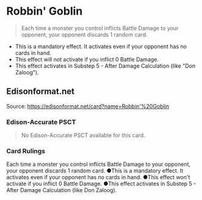 # Robbin' Goblin

> Each time a monster you control inflicts Battle Damage to your opponent, your opponent discards 1 random card.

*   This is a mandatory effect. It activates even if your opponent has no cards in hand.
*   This effect will not activate if you inflict 0 Battle Damage.
*   This effect activates in Substep 5 - After Damage Calculation (like "Don Zaloog").

## Edisonformat.net

Source: https://edisonformat.net/card?name=Robbin'%20Goblin

### Edison-Accurate PSCT

> No Edison-Accurate PSCT available for this card.

### Card Rulings

Each time a monster you control inflicts Battle Damage to your opponent, your opponent discards 1 random card.
●This is a mandatory effect. It activates even if your opponent has no cards in hand.
●This effect won't activate if you inflict 0 Battle Damage.
●This effect activates in Substep 5 - After Damage Calculation (like Don Zaloog).
            